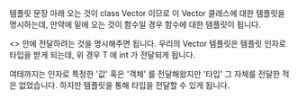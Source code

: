 템플릿 문장 아래 오는 것이 class Vector 이므로 이 Vector 클래스에 대한 템플릿을 명시하는데, 만약에 밑에 오는 것이 함수일 경우 함수에 대한 템플릿이 됩니다. 

 <> 안에 전달하려는 것을 명시해주면 됩니다. 우리의 Vector 템플릿은 템플릿 인자로 타입을 받게 되는데, 위 경우 T 에 int 가 전달되게 됩니다.

여태까지는 인자로 특정한 '값' 혹은 '객체' 를 전달해왔지만 '타입' 그 자체를 전달한 적은 없었습니다. 하지만 템플릿을 통해 타입을 전달할 수 있게 됩니다.